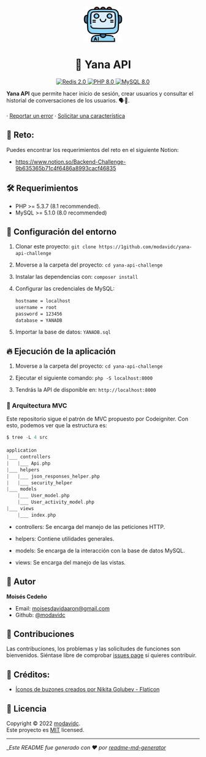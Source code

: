 <p align="center">
  <a href="https://github.com/modavidc">
    <img alt="Zip Codes API logo" src="assets/uploads/img/robot.png" width="100px" height="92px"/>
  </a>
</p>

<h1 align="center">
  🤖 Yana API
</h1>

<p align="center">
    <a href="#">
        <img src="https://img.shields.io/badge/Redis-3.1-red.svg?style=flat-square&logo=codeigniter" alt="Redis 2.0"/>
    </a>
    <a href="#">
        <img src="https://img.shields.io/badge/php-8.1-blue.svg?style=flat-square&logo=php" alt="PHP 8.0"/>
    </a>
    <a href="#">
        <img src="https://img.shields.io/badge/MySQL-8.0-white.svg?style=flat-square&logo=mysql" alt="MySQL 8.0"/>
    </a>
</a>
</p>

<p align="center">

<strong>Yana API</strong> que permite hacer inicio de sesión, crear usuarios y consultar el historial de conversaciones de los usuarios. 🗣️🤖.
<br />
<br />
·
<a href="https://github.com/modavidc/yana-api-challenge/issues">Reportar un error</a>
·
<a href="https://github.com/modavidc/yana-api-challenge/issues">Solicitar una característica</a>

</p>

## 💪 Reto:

Puedes encontrar los requerimientos del reto en el siguiente Notion: 

- https://www.notion.so/Backend-Challenge-9b635365b71c4f6486a8993cacf46835

## 🛠️ Requerimientos

- PHP >= 5.3.7 (8.1 recommended).
- MySQL >= 5.1.0 (8.0 recommended)

## 🚀 Configuración del entorno

1. Clonar este proyecto: `git clone https://1github.com/modavidc/yana-api-challenge`
2. Moverse a la carpeta del proyecto: `cd yana-api-challenge`
3. Instalar las dependencias con: `composer install`
4. Configurar las credenciales de MySQL:

    `hostname = localhost` <br>
    `username = root` <br>
    `password = 123456` <br>
    `database = YANADB`
5. Importar la base de datos: `YANADB.sql` 

## 🔥 Ejecución de la aplicación

1. Moverse a la carpeta del proyecto: `cd yana-api-challenge`

2. Ejecutar el siguiente comando:
    `php -S localhost:8000`

3. Tendrás la API de disponible en:
    `http://localhost:8000`

### 🎯 Arquitectura MVC

Este repositorio sigue el patrón de MVC propuesto por Codeigniter. Con esto, podemos ver que la estructura es:

```scala
$ tree -L 4 src

application
|___ controllers
|   |___ Api.php
|___ helpers
|   |___ json_responses_helper.php
|   |___ security_helper
|___ models
    |___ User_model.php
    |___ User_activity_model.php
|___ views
    |___ index.php
```

- controllers: Se encarga del manejo de las peticiones HTTP. 

- helpers: Contiene utilidades generales. 

- models: Se encarga de la interacción con la base de datos MySQL. 

- views: Se encarga del manejo de las vistas. 

## 👤 Autor

**Moisés Cedeño**

-   Email: [moisesdavidaaron@gmail.com](mailto:moisesdavidaaron@gmail.com)
-   Github: [@modavidc](https://github.com/modavidc)

## 🤝 Contribuciones

Las contribuciones, los problemas y las solicitudes de funciones son bienvenidos. Siéntase libre de comprobar [issues page](https://github.com/modavidc/yana-api-challenge/issues) si quieres contribuir.<br />


## 🧑 Créditos:

-   [Íconos de buzones creados por Nikita Golubev - Flaticon](https://www.flaticon.com/free-icons/robot)

## 📝 Licencia

Copyright © 2022 [modavidc](https://github.com/modavidc).<br />
Este proyecto es [MIT](https://github.com/kefranabg/readme-md-generator/blob/master/LICENSE) licensed.

---

__Este README fue generado con ❤️ por [readme-md-generator](https://github.com/kefranabg/readme-md-generator)_
